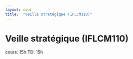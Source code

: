 ```yaml
---
layout: cour
title:  "Veille stratégique (IFLCM110)"
---
```


# Veille stratégique (IFLCM110)
cours: 15h TD: 15h